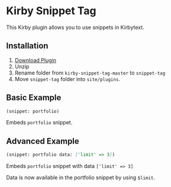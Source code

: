 # Kirby Snippet Tag

This Kirby plugin allows you to use snippets in Kirbytext.

## Installation
1. [Download Plugin](https://github.com/derdeedas/kirby-snippet-tag/archive/master.zip)
1. Unzip
1. Rename folder from `kirby-snippet-tag-master` to `snippet-tag`
1. Move `snippet-tag` folder into `site/plugins`.

## Basic Example
```md
(snippet: portfolio)
```
Embeds `portfolio` snippet.

## Advanced Example
```md
(snippet: portfolio data: ['limit' => 3])
```
Embeds `portfolio` snippet with data `['limit' => 3]`

Data is now available in the portfolio snippet by using `$limit`.
